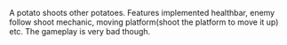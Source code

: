 A potato shoots other potatoes. Features implemented healthbar, enemy follow shoot mechanic, moving platform(shoot the platform to move it up) etc. The gameplay is very bad though.
